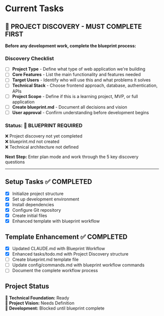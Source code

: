 # Current Tasks

## 🎯 PROJECT DISCOVERY - MUST COMPLETE FIRST
**Before any development work, complete the blueprint process:**

### Discovery Checklist
- [ ] **Project Type** - Define what type of web application we're building
- [ ] **Core Features** - List the main functionality and features needed
- [ ] **Target Users** - Identify who will use this and what problems it solves
- [ ] **Technical Stack** - Choose frontend approach, database, authentication, APIs
- [ ] **Project Scope** - Define if this is a learning project, MVP, or full application
- [ ] **Create blueprint.md** - Document all decisions and vision
- [ ] **User approval** - Confirm understanding before development begins

### Status: 🔴 BLUEPRINT REQUIRED
❌ Project discovery not yet completed  
❌ blueprint.md not created  
❌ Technical architecture not defined  

**Next Step:** Enter plan mode and work through the 5 key discovery questions

---

## Setup Tasks ✅ COMPLETED
- [x] Initialize project structure
- [x] Set up development environment
- [x] Install dependencies
- [x] Configure Git repository
- [x] Create initial files
- [x] Enhanced template with blueprint workflow

## Template Enhancement ✅ COMPLETED
- [x] Updated CLAUDE.md with Blueprint Workflow
- [x] Enhanced tasks/todo.md with Project Discovery structure
- [ ] Create blueprint.md template file
- [ ] Update config/commands.md with blueprint workflow commands
- [ ] Document the complete workflow process

## Project Status
🔧 **Technical Foundation:** Ready  
🎯 **Project Vision:** Needs Definition  
🚀 **Development:** Blocked until blueprint complete
